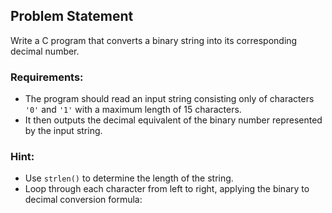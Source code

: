 ## Problem Statement

Write a C program that converts a binary string into its corresponding decimal number.

### Requirements:
- The program should read an input string consisting only of characters `'0'` and `'1'` with a maximum length of 15 characters.
- It then outputs the decimal equivalent of the binary number represented by the input string.

### Hint:
- Use `strlen()` to determine the length of the string.
- Loop through each character from left to right, applying the binary to decimal conversion formula:

